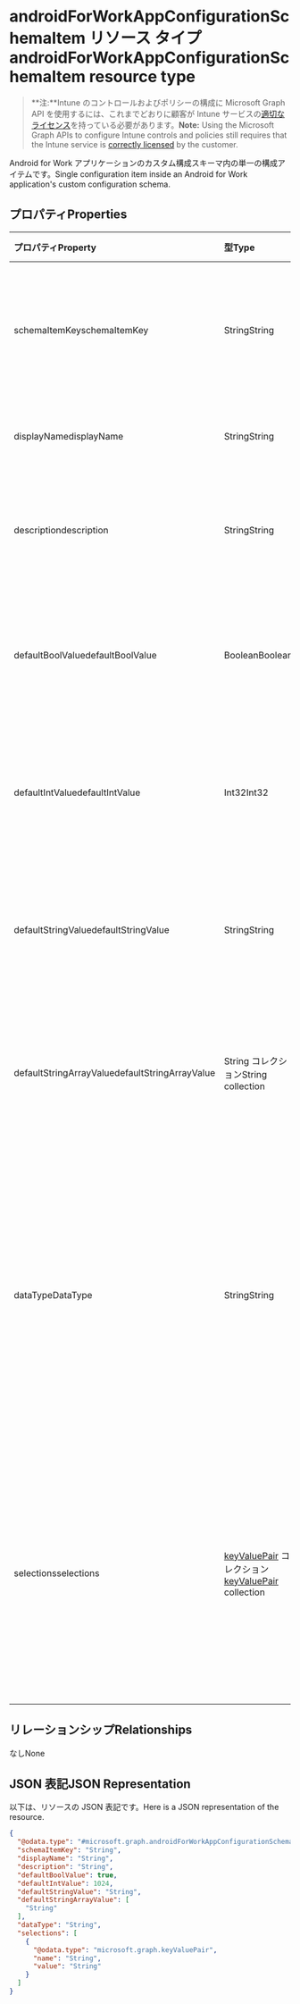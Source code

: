 # <a name="androidforworkappconfigurationschemaitem-resource-type"></a><span data-ttu-id="3c332-101">androidForWorkAppConfigurationSchemaItem リソース タイプ</span><span class="sxs-lookup"><span data-stu-id="3c332-101">androidForWorkAppConfigurationSchemaItem resource type</span></span>

> <span data-ttu-id="3c332-102">**注:**Intune のコントロールおよびポリシーの構成に Microsoft Graph API を使用するには、これまでどおりに顧客が Intune サービスの[適切なライセンス](https://go.microsoft.com/fwlink/?linkid=839381)を持っている必要があります。</span><span class="sxs-lookup"><span data-stu-id="3c332-102">**Note:** Using the Microsoft Graph APIs to configure Intune controls and policies still requires that the Intune service is [correctly licensed](https://go.microsoft.com/fwlink/?linkid=839381) by the customer.</span></span>

<span data-ttu-id="3c332-103">Android for Work アプリケーションのカスタム構成スキーマ内の単一の構成アイテムです。</span><span class="sxs-lookup"><span data-stu-id="3c332-103">Single configuration item inside an Android for Work application's custom configuration schema.</span></span>
## <a name="properties"></a><span data-ttu-id="3c332-104">プロパティ</span><span class="sxs-lookup"><span data-stu-id="3c332-104">Properties</span></span>
|<span data-ttu-id="3c332-105">プロパティ</span><span class="sxs-lookup"><span data-stu-id="3c332-105">Property</span></span>|<span data-ttu-id="3c332-106">型</span><span class="sxs-lookup"><span data-stu-id="3c332-106">Type</span></span>|<span data-ttu-id="3c332-107">説明</span><span class="sxs-lookup"><span data-stu-id="3c332-107">Description</span></span>|
|:---|:---|:---|
|<span data-ttu-id="3c332-108">schemaItemKey</span><span class="sxs-lookup"><span data-stu-id="3c332-108">schemaItemKey</span></span>|<span data-ttu-id="3c332-109">String</span><span class="sxs-lookup"><span data-stu-id="3c332-109">String</span></span>|<span data-ttu-id="3c332-110">アイテムを識別するためにアプリケーションが使用する一意のキー</span><span class="sxs-lookup"><span data-stu-id="3c332-110">Unique key the application uses to identify the item</span></span>|
|<span data-ttu-id="3c332-111">displayName</span><span class="sxs-lookup"><span data-stu-id="3c332-111">displayName</span></span>|<span data-ttu-id="3c332-112">String</span><span class="sxs-lookup"><span data-stu-id="3c332-112">String</span></span>|<span data-ttu-id="3c332-113">人間が判読できる名前</span><span class="sxs-lookup"><span data-stu-id="3c332-113">Human readable name of the student</span></span>|
|<span data-ttu-id="3c332-114">description</span><span class="sxs-lookup"><span data-stu-id="3c332-114">description</span></span>|<span data-ttu-id="3c332-115">String</span><span class="sxs-lookup"><span data-stu-id="3c332-115">String</span></span>|<span data-ttu-id="3c332-116">アプリケーション内でアイテムが制御する内容の説明</span><span class="sxs-lookup"><span data-stu-id="3c332-116">Description of what the item controls within the application</span></span>|
|<span data-ttu-id="3c332-117">defaultBoolValue</span><span class="sxs-lookup"><span data-stu-id="3c332-117">defaultBoolValue</span></span>|<span data-ttu-id="3c332-118">Boolean</span><span class="sxs-lookup"><span data-stu-id="3c332-118">Boolean</span></span>|<span data-ttu-id="3c332-119">アプリの開発者が指定している場合、ブール型のアイテムの既定値</span><span class="sxs-lookup"><span data-stu-id="3c332-119">Default value for boolean type items, if specified by the app developer</span></span>|
|<span data-ttu-id="3c332-120">defaultIntValue</span><span class="sxs-lookup"><span data-stu-id="3c332-120">defaultIntValue</span></span>|<span data-ttu-id="3c332-121">Int32</span><span class="sxs-lookup"><span data-stu-id="3c332-121">Int32</span></span>|<span data-ttu-id="3c332-122">アプリの開発者が指定している場合、整数型のアイテムの既定値</span><span class="sxs-lookup"><span data-stu-id="3c332-122">Default value for integer type items, if specified by the app developer</span></span>|
|<span data-ttu-id="3c332-123">defaultStringValue</span><span class="sxs-lookup"><span data-stu-id="3c332-123">defaultStringValue</span></span>|<span data-ttu-id="3c332-124">String</span><span class="sxs-lookup"><span data-stu-id="3c332-124">String</span></span>|<span data-ttu-id="3c332-125">アプリの開発者が指定している場合、文字列型のアイテムの既定値</span><span class="sxs-lookup"><span data-stu-id="3c332-125">Default value for string type items, if specified by the app developer</span></span>|
|<span data-ttu-id="3c332-126">defaultStringArrayValue</span><span class="sxs-lookup"><span data-stu-id="3c332-126">defaultStringArrayValue</span></span>|<span data-ttu-id="3c332-127">String コレクション</span><span class="sxs-lookup"><span data-stu-id="3c332-127">String collection</span></span>|<span data-ttu-id="3c332-128">アプリの開発者が指定している場合、配列型のアイテムの既定値</span><span class="sxs-lookup"><span data-stu-id="3c332-128">Default value for string array type items, if specified by the app developer</span></span>|
|<span data-ttu-id="3c332-129">dataType</span><span class="sxs-lookup"><span data-stu-id="3c332-129">DataType</span></span>|<span data-ttu-id="3c332-130">String</span><span class="sxs-lookup"><span data-stu-id="3c332-130">String</span></span>|<span data-ttu-id="3c332-131">このアイテムが示す値の種類。可能な値は、`bool`、`integer`、`string`、`choice`、`multiselect`、`bundle`、`bundleArray`、`hidden` です。</span><span class="sxs-lookup"><span data-stu-id="3c332-131">The type of value this item describes Possible values are: `bool`, `integer`, `string`, `choice`, `multiselect`, `bundle`, `bundleArray`, `hidden`.</span></span>|
|<span data-ttu-id="3c332-132">selections</span><span class="sxs-lookup"><span data-stu-id="3c332-132">selections</span></span>|<span data-ttu-id="3c332-133">[keyValuePair](../resources/intune_androidforwork_keyvaluepair.md) コレクション</span><span class="sxs-lookup"><span data-stu-id="3c332-133">[keyValuePair](../resources/intune_androidforwork_keyvaluepair.md) collection</span></span>|<span data-ttu-id="3c332-134">このアイテムに設定可能な有効な値に対しての、人間が判読できる名前と値の組のリスト (選択肢と複数選択項目のみ)</span><span class="sxs-lookup"><span data-stu-id="3c332-134">List of human readable name/value pairs for the valid values that can be set for this item (Choice and Multiselect items only)</span></span>|

## <a name="relationships"></a><span data-ttu-id="3c332-135">リレーションシップ</span><span class="sxs-lookup"><span data-stu-id="3c332-135">Relationships</span></span>
<span data-ttu-id="3c332-136">なし</span><span class="sxs-lookup"><span data-stu-id="3c332-136">None</span></span>
## <a name="json-representation"></a><span data-ttu-id="3c332-137">JSON 表記</span><span class="sxs-lookup"><span data-stu-id="3c332-137">JSON Representation</span></span>
<span data-ttu-id="3c332-138">以下は、リソースの JSON 表記です。</span><span class="sxs-lookup"><span data-stu-id="3c332-138">Here is a JSON representation of the resource.</span></span>
<!-- {
  "blockType": "resource",
  "keyProperty": "id",
  "@odata.type": "microsoft.graph.androidForWorkAppConfigurationSchemaItem"
}
-->
``` json
{
  "@odata.type": "#microsoft.graph.androidForWorkAppConfigurationSchemaItem",
  "schemaItemKey": "String",
  "displayName": "String",
  "description": "String",
  "defaultBoolValue": true,
  "defaultIntValue": 1024,
  "defaultStringValue": "String",
  "defaultStringArrayValue": [
    "String"
  ],
  "dataType": "String",
  "selections": [
    {
      "@odata.type": "microsoft.graph.keyValuePair",
      "name": "String",
      "value": "String"
    }
  ]
}
```



